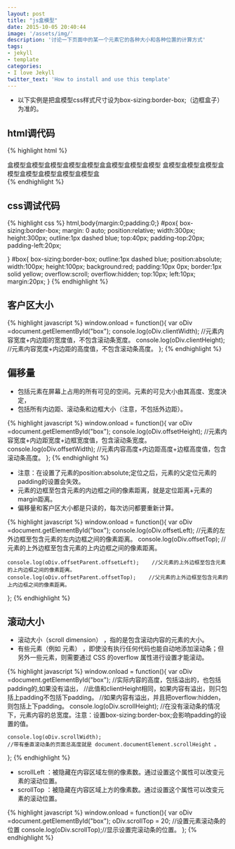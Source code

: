 ```yaml
---
layout: post
title: "js盒模型"
date: 2015-10-05 20:40:44
image: '/assets/img/'
description: '讨论一下页面中的某一个元素它的各种大小和各种位置的计算方式'
tags:
- jekyll 
- template 
categories:
- I love Jekyll
twitter_text: 'How to install and use this template'
---
```


* 以下实例是把盒模型css样式尺寸设为box-sizing:border-box;（边框盒子）为准的。

## html调代码

{% highlight html %}
<!DOCTYPE html>
<html lang="en">
<head>
	<meta charset="UTF-8">
	<title>Document</title>
	<link rel="stylesheet" href="style.css">
	<script src="demo.js"></script>
</head>
<body>
<div id="pox">
	<div id="box">
	    盒模型盒模型盒模型盒模型盒模型盒盒模型盒模型盒模型
	    盒模型盒模型盒模型盒模型盒模型盒模型盒模型盒模型盒
	</div>
</div>
</body>
</html>
{% endhighlight %}

## css调试代码

{% highlight css %}
html,body{margin:0;padding:0;}
#pox{
	box-sizing:border-box;
	margin: 0 auto;
	position:relative;
	width:300px;
	height:300px;
	outline:1px dashed blue;
	top:40px;
	padding-top:20px;
	padding-left:20px;

}
#box{
	box-sizing:border-box;
	outline:1px dashed blue;
	position:absolute;
	width:100px;
	height:100px;
	background:red;
	padding:10px 0px;
	border:1px solid yellow;
	overflow:scroll;
	overflow:hidden;
	top:10px;
	left:10px;
	margin:20px;
}
{% endhighlight %}

## 客户区大小

{% highlight javascript %}
window.onload = function(){
    var oDiv =document.getElementById("box");
    console.log(oDiv.clientWidth);   //元素内容宽度+内边距的宽度值，不包含滚动条宽度。
    console.log(oDiv.clientHeight);  //元素内容宽度+内边距的高度值，不包含滚动条高度。
};
{% endhighlight %}

## 偏移量

- 包括元素在屏幕上占用的所有可见的空间。元素的可见大小由其高度、宽度决定，
- 包括所有内边距、滚动条和边框大小（注意，不包括外边距）。

{% highlight javascript %}
window.onload = function(){
    var oDiv =document.getElementById("box");
    console.log(oDiv.offsetHeight);  //元素内容宽度+内边距宽度+边框宽度值，包含滚动条宽度。
    console.log(oDiv.offsetWidth);   //元素内容高度+内边距高度+边框高度值，包含滚动条高度。
};
{% endhighlight %}

- 注意：在设置了元素的position:absolute;定位之后，元素的父定位元素的padding的设置会失效。   
- 元素的边框至包含元素的内边框之间的像素距离，就是定位距离+元素的margin距离。
- 偏移量和客户区大小都是只读的，每次访问都要重新计算。

{% highlight javascript %}
window.onload = function(){
    var oDiv =document.getElementById("box");
    console.log(oDiv.offsetLeft);    //元素的左外边框至包含元素的左内边框之间的像素距离。
    console.log(oDiv.offsetTop);     //元素的上外边框至包含元素的上内边框之间的像素距离。
	
    console.log(oDiv.offsetParent.offsetLeft);    //父元素的上外边框至包含元素的上内边框之间的像素距离。
    console.log(oDiv.offsetParent.offsetTop);    //父元素的上外边框至包含元素的上内边框之间的像素距离。

};
{% endhighlight %}

## 滚动大小

- 滚动大小（scroll dimension） ，指的是包含滚动内容的元素的大小。
- 有些元素（例如<html> 元素） ，即使没有执行任何代码也能自动地添加滚动条；但另外一些元素，则需要通过 CSS 的overflow 属性进行设置才能滚动。

{% highlight javascript %}
window.onload = function(){
    var oDiv =document.getElementById("box");
    //实际内容的高度，包括溢出的，也包括padding的,如果没有溢出，
    //此值和clientHeight相同，如果内容有溢出，则只包括上padding不包括下padding。
    //如果内容有溢出，并且把overflow:hidden，则包括上下padding。
    console.log(oDiv.scrollHeight);
    //在没有滚动条的情况下，元素内容的总宽度。注意：设置box-sizing:border-box;会影响padding的设置的值。
                            
    console.log(oDiv.scrollWidth); 
    //带有垂直滚动条的页面总高度就是 document.documentElement.scrollHeight 。
};
{% endhighlight %}

- scrollLeft ：被隐藏在内容区域左侧的像素数。通过设置这个属性可以改变元素的滚动位置。
- scrollTop ：被隐藏在内容区域上方的像素数。通过设置这个属性可以改变元素的滚动位置。 

{% highlight javascript %}
window.onload = function(){
    var oDiv =document.getElementById("box");
    oDiv.scrollTop = 20;   //设置元素滚动条的位置
    console.log(oDiv.scrollTop);//显示设置完滚动条的位置。
};
{% endhighlight %}






